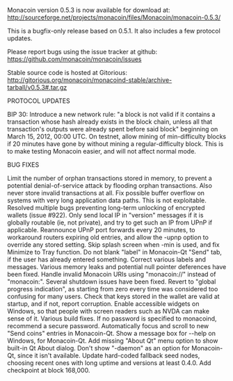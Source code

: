 Monacoin version 0.5.3 is now available for download at:
http://sourceforge.net/projects/monacoin/files/Monacoin/monacoin-0.5.3/

This is a bugfix-only release based on 0.5.1.
It also includes a few protocol updates.

Please report bugs using the issue tracker at github:
https://github.com/monacoin/monacoin/issues

Stable source code is hosted at Gitorious:
http://gitorious.org/monacoin/monacoind-stable/archive-tarball/v0.5.3#.tar.gz

PROTOCOL UPDATES

BIP 30: Introduce a new network rule: "a block is not valid if it contains a transaction whose hash already exists in the block chain, unless all that transaction's outputs were already spent before said block" beginning on March 15, 2012, 00:00 UTC.
On testnet, allow mining of min-difficulty blocks if 20 minutes have gone by without mining a regular-difficulty block. This is to make testing Monacoin easier, and will not affect normal mode.

BUG FIXES

Limit the number of orphan transactions stored in memory, to prevent a potential denial-of-service attack by flooding orphan transactions. Also never store invalid transactions at all.
Fix possible buffer overflow on systems with very long application data paths. This is not exploitable.
Resolved multiple bugs preventing long-term unlocking of encrypted wallets
(issue #922).
Only send local IP in "version" messages if it is globally routable (ie, not private), and try to get such an IP from UPnP if applicable.
Reannounce UPnP port forwards every 20 minutes, to workaround routers expiring old entries, and allow the -upnp option to override any stored setting.
Skip splash screen when -min is used, and fix Minimize to Tray function.
Do not blank "label" in Monacoin-Qt "Send" tab, if the user has already entered something.
Correct various labels and messages.
Various memory leaks and potential null pointer deferences have been fixed.
Handle invalid Monacoin URIs using "monacoin://" instead of "monacoin:".
Several shutdown issues have been fixed.
Revert to "global progress indication", as starting from zero every time was considered too confusing for many users.
Check that keys stored in the wallet are valid at startup, and if not, report corruption.
Enable accessible widgets on Windows, so that people with screen readers such as NVDA can make sense of it.
Various build fixes.
If no password is specified to monacoind, recommend a secure password.
Automatically focus and scroll to new "Send coins" entries in Monacoin-Qt.
Show a message box for --help on Windows, for Monacoin-Qt.
Add missing "About Qt" menu option to show built-in Qt About dialog.
Don't show "-daemon" as an option for Monacoin-Qt, since it isn't available.
Update hard-coded fallback seed nodes, choosing recent ones with long uptime and versions at least 0.4.0.
Add checkpoint at block 168,000.
